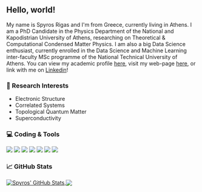 ## Hello, world!

My name is Spyros Rigas and I'm from Greece, currently living in Athens. I am a PhD Candidate in the Physics Department of the National and Kapodistrian University of Athens, researching on Theoretical & Computational Condensed Matter Physics. I am also a big Data Science enthusiast, currently enrolled in the Data Science and Machine Learning inter-faculty MSc programme of the National Technical University of Athens. You can view my academic profile [here](http://solid.phys.uoa.gr/fileadmin/solid.phys.uoa.gr/upload/htm/Students/Rigas/rigas_en.html "NKUA personal page"), visit my web-page [here](http://users.uoa.gr/~srigas/ "Personal web-page"), or link with me on [Linkedin](https://www.linkedin.com/in/spyros-rigas-6524821bb/ "Linkedin Profile")!

### 🔬 Research Interests

* Electronic Structure
* Correlated Systems
* Topological Quantum Matter
* Superconductivity

### 💻 Coding \& Tools

![](https://img.shields.io/badge/Code-Fortran-informational?logo=fortran&logoColor=white&style=flat&color=5d9ca6)
![](https://img.shields.io/badge/Code-Python-informational?logo=python&logoColor=white&style=flat&color=5d9ca6)
![](https://img.shields.io/badge/Code-Julia-informational?logo=julia&logoColor=white&style=flat&color=5d9ca6)
![](https://img.shields.io/badge/IDE-Visual_Studio-informational?logo=visualstudio&logoColor=white&style=flat&color=5d9ca6)
![](https://img.shields.io/badge/Editor-VS_Code-informational?logo=visualstudiocode&logoColor=white&style=flat&color=5d9ca6)
![](https://img.shields.io/badge/Notebook-Jupyter-informational?logo=jupyter&logoColor=white&style=flat&color=5d9ca6)
![](https://img.shields.io/badge/Type-LaTeX-informational?logo=latex&logoColor=white&style=flat&color=5d9ca6)
<!-- ![](https://img.shields.io/badge/Adobe-Photoshop-informational?logo=adobephotoshop&logoColor=white&style=flat&color=225A63)
![](https://img.shields.io/badge/Adobe-Illustrator-informational?logo=adobeillustrator&logoColor=white&style=flat&color=225A63)
Alt color = 225A63 -->

### 📈 GitHub Stats

<a href="https://github.com/srigas/srigas">
  <img align="center" src="https://github-readme-stats.vercel.app/api?username=srigas&show_icons=true&line_height=27&count_private=true&title_color=ffffff&text_color=ffffff&icon_color=5d9ca6&bg_color=515050" alt="Spyros' GitHub Stats" />
</a>
<a href="https://github.com/srigas/srigas">
  <img align="center" src="https://github-readme-stats.vercel.app/api/top-langs/?username=srigas&title_color=ffffff&text_color=ffffff&icon_color=5d9ca6&bg_color=515050&langs_count=3" /> <!-- &layout=compact for compact layout-->
</a>
